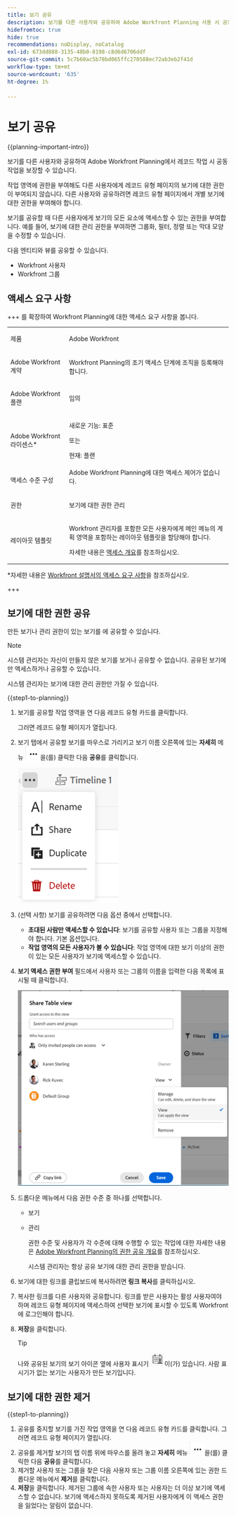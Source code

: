 ```yaml
---
title: 보기 공유
description: 보기를 다른 사용자와 공유하여 Adobe Workfront Planning 사용 시 공동 작업을 보장할 수 있습니다.
hidefromtoc: true
hide: true
recommendations: noDisplay, noCatalog
exl-id: 673dd888-3135-48b0-8198-c8d6d6706ddf
source-git-commit: 5c7b60ac5b78bd065ffc270588ec72ab3eb2f41d
workflow-type: tm+mt
source-wordcount: '635'
ht-degree: 1%

---
```


<!--update the metadata and description when we turn this article live-->

# 보기 공유

{{planning-important-intro}}

보기를 다른 사용자와 공유하여 Adobe Workfront Planning에서 레코드 작업 시 공동 작업을 보장할 수 있습니다.

작업 영역에 권한을 부여해도 다른 사용자에게 레코드 유형 페이지의 보기에 대한 권한이 부여되지 않습니다. 다른 사용자와 공유하려면 레코드 유형 페이지에서 개별 보기에 대한 권한을 부여해야 합니다.

보기를 공유할 때 다른 사용자에게 보기의 모든 요소에 액세스할 수 있는 권한을 부여합니다. 예를 들어, 보기에 대한 관리 권한을 부여하면 그룹화, 필터, 정렬 또는 막대 모양을 수정할 수 있습니다.


다음 엔티티와 뷰를 공유할 수 있습니다.

* Workfront 사용자
* Workfront 그룹
<!--* Publicly, with users outside Workfront
-->

## 액세스 요구 사항

+++ 를 확장하여 Workfront Planning에 대한 액세스 요구 사항을 봅니다.

<!--at GA the plan below will change to Prime, Select and Ultimate only-->

<table style="table-layout:auto">
 <col>
 </col>
 <col>
 </col>
 <tbody>
    <tr>
<tr>
<td>
   <p> 제품</p> </td>
   <td>
   <p> Adobe Workfront</p> </td>
  </tr>  
 <td role="rowheader"><p>Adobe Workfront 계약</p></td>
   <td>
<p>Workfront Planning의 조기 액세스 단계에 조직을 등록해야 합니다. </p>
   </td>
  </tr>
  <tr>
   <td role="rowheader"><p>Adobe Workfront 플랜</p></td>
   <td>
<p>임의</p>
   </td>
  </tr>
  <tr>
   <td role="rowheader"><p>Adobe Workfront 라이센스*</p></td>
   <td>
   <p>새로운 기능: 표준</p>
   또는
   <p>현재: 플랜 </p> 
  </td>
  </tr>

<tr>
   <td role="rowheader"><p>액세스 수준 구성</p></td>
   <td> Adobe Workfront Planning에 대한 액세스 제어가 없습니다.</p>  
</td>
  </tr>

<tr>
   <td role="rowheader"><p>권한</p></td>
   <td> <p>보기에 대한 권한 관리</p>  
</td>
  </tr>

<tr>
   <td role="rowheader"><p>레이아웃 템플릿</p></td>
   <td> <p>Workfront 관리자를 포함한 모든 사용자에게 메인 메뉴의 계획 영역을 포함하는 레이아웃 템플릿을 할당해야 합니다. </p> <p>자세한 내용은 <a href="/help/quicksilver/planning/access/access-overview.md">액세스 개요</a>를 참조하십시오. </p> 
</td>
  </tr>
 </tbody>
</table>

*자세한 내용은 [Workfront 설명서의 액세스 요구 사항](/help/quicksilver/administration-and-setup/add-users/access-levels-and-object-permissions/access-level-requirements-in-documentation.md)을 참조하십시오.

+++

## <!--internally--> 보기에 대한 권한 공유

만든 보기나 관리 권한이 있는 보기를 <!--with users or groups in Workfront-->에 공유할 수 있습니다.

>[!NOTE]
>
>시스템 관리자는 자신이 만들지 않은 보기를 보거나 공유할 수 없습니다. 공유된 보기에만 액세스하거나 공유할 수 있습니다.
>
>시스템 관리자는 보기에 대한 관리 권한만 가질 수 있습니다.

{{step1-to-planning}}

1. 보기를 공유할 작업 영역을 연 다음 레코드 유형 카드를 클릭합니다.

   그러면 레코드 유형 페이지가 열립니다.

1. 보기 탭에서 공유할 보기를 마우스로 가리키고 보기 이름 오른쪽에 있는 **자세히** 메뉴 ![](assets/more-menu.png)을(를) 클릭한 다음 **공유**&#x200B;를 클릭합니다.

   ![](assets/more-menu-for-views-expanded-with-share-option.png)

   <!--The Internal sharing tab should be selected by default.-->

1. (선택 사항) 보기를 공유하려면 다음 옵션 중에서 선택합니다.

   * **초대된 사람만 액세스할 수 있습니다**: 보기를 공유할 사용자 또는 그룹을 지정해야 합니다. 기본 옵션입니다.
   * **작업 영역의 모든 사용자가 볼 수 있습니다**: 작업 영역에 대한 보기 이상의 권한이 있는 모든 사용자가 보기에 액세스할 수 있습니다.

1. **보기 액세스 권한 부여** 필드에서 사용자 또는 그룹의 이름을 입력한 다음 목록에 표시될 때 클릭합니다.  <!--***********replace screen shot below when public sharing is released***********-->

   ![](assets/sharing-a-view-ui-with-groups.png)

1. 드롭다운 메뉴에서 다음 권한 수준 중 하나를 선택합니다.
   * 보기
   * 관리

     권한 수준 및 사용자가 각 수준에 대해 수행할 수 있는 작업에 대한 자세한 내용은 [Adobe Workfront Planning의 권한 공유 개요](/help/quicksilver/planning/access/sharing-permissions-overview.md)를 참조하십시오.

     시스템 관리자는 항상 공유 보기에 대한 관리 권한을 받습니다.

1. 보기에 대한 링크를 클립보드에 복사하려면 **링크 복사**&#x200B;를 클릭하십시오.
1. 복사한 링크를 다른 사용자와 공유합니다. 링크를 받은 사용자는 활성 사용자여야 하며 레코드 유형 페이지에 액세스하여 선택한 보기에 표시할 수 있도록 Workfront에 로그인해야 합니다.
1. **저장**&#x200B;을 클릭합니다.

   >[!TIP]
   >
   >   나와 공유된 보기의 보기 아이콘 옆에 사용자 표시기 ![](assets/view-shared-with-others-people-icon.png)이(가) 있습니다. 사람 표시기가 없는 보기는 사용자가 만든 보기입니다.

<!--
## Share permissions to a view publicly

You can share views you created or views you have Manage permissions to with people that do not have a Workfront license and who might be external to your organization. 

Consider the following when publicly sharing a Workfront Planning view: 

* You can share a public link to a record type page that displays in the view you are sharing.
* People accessing the record type with the public link you provide have View permissions to the record page. They cannot modify the view, the records, or any of the fields that are visible in the view. 
* The shared public link must have an expiration date after which the link is no longer accessible. 

To share a view publicly in Workfront Planning: 

{{step1-to-planning}}

1. Open the workspace whose view you want to share, then click a record type card. 

   This opens the record type page.

1. From the view tab, hover over the view you want to share and click the **More** menu ![](assets/more-menu.png) to the right of the view name, then click **Share**. 

   ![](assets/more-menu-for-views-expanded-with-share-option.png)

1. Click **Public sharing**.

1. Enable the **Create public link** setting.

   A link becomes available. This is a public link. When shared, anyone with the link, including people from outside your organization can access the record type page, and view records and fields on the page. 

1. Click the **Copy link** icon ![](assets/copy-link-view.png) to copy the link to your clipboard. 

1. Manually enter a date, or use the calendar in the **Link expiration date** field to select an expiration date for the public link. The record page view will not be accessible after the selected date. 

1. Click **Save**.

1. Paste the link you copied to an email, chat message, document, or in a Workfront comment to share it with others. 

-->


## 보기에 대한 권한 제거

{{step1-to-planning}}

1. 공유를 중지할 보기를 가진 작업 영역을 연 다음 레코드 유형 카드를 클릭합니다. 그러면 레코드 유형 페이지가 열립니다.
1. 공유를 제거할 보기의 탭 이름 위에 마우스를 올려 놓고 **자세히** 메뉴 ![](assets/more-menu.png)을(를) 클릭한 다음 **공유**&#x200B;를 클릭합니다.
1. 제거할 사용자 또는 그룹을 찾은 다음 사용자 또는 그룹 이름 오른쪽에 있는 권한 드롭다운 메뉴에서 **제거**&#x200B;를 클릭합니다.
1. **저장**을 클릭합니다.
제거된 그룹에 속한 사용자 또는 사용자는 더 이상 보기에 액세스할 수 없습니다. 보기에 액세스하지 못하도록 제거된 사용자에게 이 액세스 권한을 잃었다는 알림이 없습니다.

<!--Replace the above instructions with the following when public sharing is released: 

{{step1-to-planning}}

1. Open the workspace whose view you want to stop sharing, then click a record type card. This opens the record type page.
1. Hover over the tab name of the view you want to remove sharing from and click the **More** menu ![](assets/more-menu.png), then click **Share**.
1. To remove the internal sharing of a view, do the following: 

   1. Ensure the **Internal sharing** tab is selected.
   1. Find the user or group what you want to remove, expand the permissions drop-down menu to the right of the user's or group's name, then click **Remove**.

1. To remove the public sharing of a view, do the following: 

   1. Click the **Public sharing** tab.
   1. Deselect the **Create public link** option. 

1. Click **Save**.
   
   People no longer have access to the view. There is no notification for the users that have been removed from accessing the view that they no longer have this access.-->